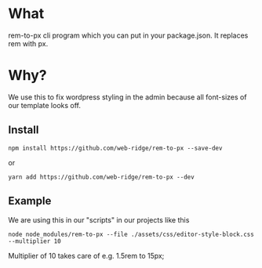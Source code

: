# What

rem-to-px cli program which you can put in your package.json. It replaces rem with px.

# Why?

We use this to fix wordpress styling in the admin because all font-sizes of our template looks off.

## Install

```
npm install https://github.com/web-ridge/rem-to-px --save-dev
```

or

```
yarn add https://github.com/web-ridge/rem-to-px --dev
```

## Example

We are using this in our "scripts" in our projects like this

```
node node_modules/rem-to-px --file ./assets/css/editor-style-block.css --multiplier 10
```

Multiplier of 10 takes care of e.g. 1.5rem to 15px;
